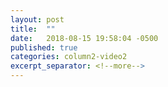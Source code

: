 ```yaml
---
layout: post
title:  ""
date:   2018-08-15 19:58:04 -0500
published: true
categories: column2-video2
excerpt_separator: <!--more-->
---
```

